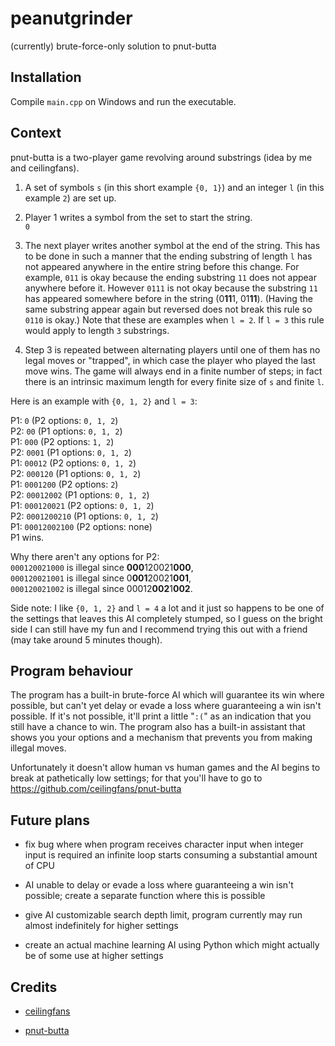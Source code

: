 # peanutgrinder

(currently) brute-force-only solution to pnut-butta

## Installation

Compile `main.cpp` on Windows and run the executable.

## Context

pnut-butta is a two-player game revolving around substrings (idea by me and ceilingfans).

1. A set of symbols `s` (in this short example `{0, 1}`) and an integer `l` (in this example `2`) are set up.

2. Player 1 writes a symbol from the set to start the string.  
`0`

3. The next player writes another symbol at the end of the string. This has to be done in such a manner that the ending substring of length `l` has not appeared anywhere in the entire string before this change. For example, `011` is okay because the ending substring `11` does not appear anywhere before it. However `0111` is not okay because the substring `11` has appeared somewhere before in the string (0**11**1, 01**11**). (Having the same substring appear again but reversed does not break this rule so `0110` is okay.) Note that these are examples when `l = 2`. If `l = 3` this rule would apply to length `3` substrings.

4. Step 3 is repeated between alternating players until one of them has no legal moves or "trapped", in which case the player who played the last move wins. The game will always end in a finite number of steps; in fact there is an intrinsic maximum length for every finite size of `s` and finite `l`.

Here is an example with `{0, 1, 2}` and `l = 3`:

P1: `0` (P2 options: `0, 1, 2`)  
P2: `00` (P1 options: `0, 1, 2`)  
P1: `000` (P2 options: `1, 2`)  
P2: `0001` (P1 options: `0, 1, 2`)  
P1: `00012` (P2 options: `0, 1, 2`)  
P2: `000120` (P1 options: `0, 1, 2`)  
P1: `0001200` (P2 options: `2`)  
P2: `00012002` (P1 options: `0, 1, 2`)  
P1: `000120021` (P2 options: `0, 1, 2`)  
P2: `0001200210` (P1 options: `0, 1, 2`)  
P1: `00012002100` (P2 options: none)  
P1 wins.

Why there aren't any options for P2:  
`000120021000` is illegal since **000**120021**000**,  
`000120021001` is illegal since 0**001**20021**001**,  
`000120021002` is illegal since 00012**002**1**002**.

Side note: I like `{0, 1, 2}` and `l = 4` a lot and it just so happens to be one of the settings that leaves this AI completely stumped, so I guess on the bright side I can still have my fun and I recommend trying this out with a friend (may take around 5 minutes though).

## Program behaviour

The program has a built-in brute-force AI which will guarantee its win where possible, but can't yet delay or evade a loss where guaranteeing a win isn't possible. If it's not possible, it'll print a little "`:(`" as an indication that you still have a chance to win. The program also has a built-in assistant that shows you your options and a mechanism that prevents you from making illegal moves.

Unfortunately it doesn't allow human vs human games and the AI begins to break at pathetically low settings; for that you'll have to go to https://github.com/ceilingfans/pnut-butta

## Future plans

* fix bug where when program receives character input when integer input is required an infinite loop starts consuming a substantial amount of CPU

* AI unable to delay or evade a loss where guaranteeing a win isn't possible; create a separate function where this is possible

* give AI customizable search depth limit, program currently may run almost indefinitely for higher settings

* create an actual machine learning AI using Python which might actually be of some use at higher settings

## Credits

* [ceilingfans](https://github.com/ceilingfans)

* [pnut-butta](https://github.com/ceilingfans/pnut-butta)
